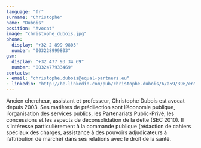 ```yaml
---
language: "fr"
surname: "Christophe"
name: "Dubois"
position: "Avocat"
image: "christophe_dubois.jpg"
phone:
  display: "+32 2 899 9803"
  number: "003228999803"
gsm:
  display: "+32 477 93 34 69"
  number: "0032477933469"
contacts:
- email: "christophe.dubois@equal-partners.eu"
- linkedin: "http://be.linkedin.com/pub/christophe-dubois/6/a59/396/en"
---
```

Ancien chercheur, assistant et professeur, Christophe Dubois est avocat depuis 2003. Ses matières de prédilection sont l’économie publique, l’organisation des services publics, les Partenariats Public-Privé, les concessions et les aspects de déconsolidation de la dette (SEC 2010). Il s'intéresse particulièrement à la commande publique (rédaction de cahiers spéciaux des charges, assistance à des pouvoirs adjudicateurs à l’attribution de marché) dans ses relations avec le droit de la santé.